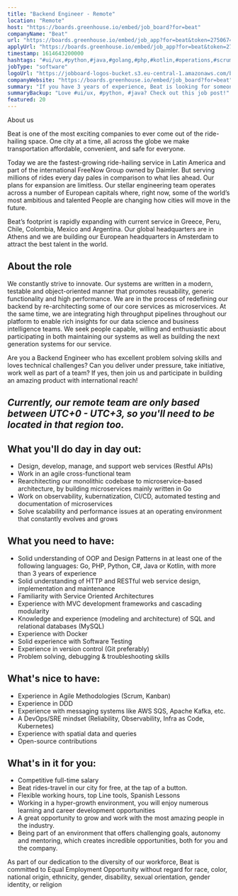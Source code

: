 ```yaml
---
title: "Backend Engineer - Remote"
location: "Remote"
host: "https://boards.greenhouse.io/embed/job_board?for=beat"
companyName: "Beat"
url: "https://boards.greenhouse.io/embed/job_app?for=beat&token=2750674"
applyUrl: "https://boards.greenhouse.io/embed/job_app?for=beat&token=2750674#app"
timestamp: 1614643200000
hashtags: "#ui/ux,#python,#java,#golang,#php,#kotlin,#operations,#scrum,#kubernetes,#docker"
jobType: "software"
logoUrl: "https://jobboard-logos-bucket.s3.eu-central-1.amazonaws.com/beat"
companyWebsite: "https://boards.greenhouse.io/embed/job_board?for=beat"
summary: "If you have 3 years of experience, Beat is looking for someone with your skillset."
summaryBackup: "Love #ui/ux, #python, #java? Check out this job post!"
featured: 20
---
```


 About us 

Beat is one of the most exciting companies to ever come out of the ride-hailing space. One city at a time, all across the globe we make transportation affordable, convenient, and safe for everyone. 

Today we are the fastest-growing ride-hailing service in Latin America and part of the international FreeNow Group owned by Daimler. But serving millions of rides every day pales in comparison to what lies ahead. Our plans for expansion are limitless. Our stellar engineering team operates across a number of European capitals where, right now, some of the world’s most ambitious and talented People are changing how cities will move in the future.

Beat’s footprint is rapidly expanding with current service in Greece, Peru, Chile, Colombia, Mexico and Argentina. Our global headquarters are in Athens and we are building our European headquarters in Amsterdam to attract the best talent in the world. 

## About the role

We constantly strive to innovate. Our systems are written in a modern, testable and object-oriented manner that promotes reusability, generic functionality and high performance. We are in the process of redefining our backend by re-architecting some of our core services as microservices. At the same time, we are integrating high throughput pipelines throughout our platform to enable rich insights for our data science and business intelligence teams. We seek people capable, willing and enthusiastic about participating in both maintaining our systems as well as building the next generation systems for our service.

Are you a Backend Engineer who has excellent problem solving skills and loves technical challenges? Can you deliver under pressure, take initiative, work well as part of a team? If yes, then join us and participate in building an amazing product with international reach!

## _Currently, our remote team are only based between UTC+0 - UTC+3, so you'll need to be located in that region too._

## What you'll do day in day out:

*   Design, develop, manage, and support web services (Restful APIs)
*   Work in an agile cross-functional team
*   Rearchitecting our monolithic codebase to microservice-based architecture, by building microservices mainly written in Go
*   Work on observability, kubernatization, CI/CD, automated testing and documentation of microservices
*   Solve scalability and performance issues at an operating environment that constantly evolves and grows

## What you need to have:

*   Solid understanding of OOP and Design Patterns in at least one of the following languages: Go, PHP, Python, C#, Java or Kotlin, with more than 3 years of experience
*   Solid understanding of HTTP and RESTful web service design, implementation and maintenance
*   Familiarity with Service Oriented Architectures
*   Experience with MVC development frameworks and cascading modularity
*   Knowledge and experience (modeling and architecture) of SQL and relational databases (MySQL)
*   Experience with Docker
*   Solid experience with Software Testing 
*   Experience in version control (Git preferably)
*   Problem solving, debugging & troubleshooting skills

## What's nice to have:

*   Experience in Agile Methodologies (Scrum, Kanban)
*   Experience in DDD
*   Experience with messaging systems like AWS SQS, Apache Kafka, etc.
*   A DevOps/SRE mindset (Reliability, Observability, Infra as Code, Kubernetes)
*   Experience with spatial data and queries
*   Open-source contributions

## What's in it for you:

*   Competitive full-time salary
*   Beat rides-travel in our city for free, at the tap of a button.
*   Flexible working hours, top Line tools, Spanish Lessons
*   Working in a hyper-growth environment, you will enjoy numerous learning and career development opportunities 
*   A great opportunity to grow and work with the most amazing people in the industry.
*   Being part of an environment that offers challenging goals, autonomy and mentoring, which creates incredible opportunities, both for you and the company.

As part of our dedication to the diversity of our workforce, Beat is committed to Equal Employment Opportunity without regard for race, color, national origin, ethnicity, gender, disability, sexual orientation, gender identity, or religion
